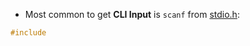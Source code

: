 - Most common to get **CLI Input** is `scanf` from [stdio.h](computer-science/docs/c/libraries.md):
```c
#include 
```
